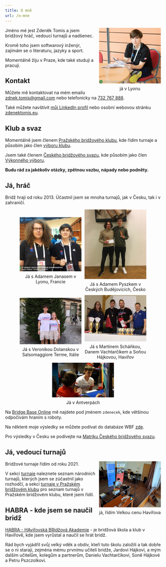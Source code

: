 ```yaml
---
title: O mně
url: /o-mne
---
```


<style>
.img-container.gallery {
    display: flex;
    flex-wrap: wrap;
    justify-content: center;
    align-items: center;
    gap: 10px;
    flex-direction: row;
}

.img-container.me {
    float: right;
    padding-left: 10px;
}

.img-container div {
 max-width: 200px;
}

.img-container span {
    margin-top: 5px;
    text-align: center;
    display: block;
}
</style>

<div class="img-container me"> <div>
<img src="me-lyon.jpg" alt="Zdeněk Tomis">
<span>já v Lyonu</span>
</div></div>  

Jméno mé jest Zdeněk Tomis a jsem bridžový hráč, vedoucí turnajů a nadšenec.

Kromě toho jsem softwarový inženýr, zajímám se o literaturu, jazyky a sport.

Momentálně žiju v Praze, kde také studuji a pracuji.

## Kontakt

Můžete mě kontaktovat na mém emailu 
[zdnek.tomis@gmail.com](mailto:zdnek.tomis@gmail.com) nebo telefonicky na 
[732 767 888](tel:732767888).

Také můžete navštívit [můj LinkedIn profil](linkedin.com/in/zdenek-tomis) nebo 
osobní webovou stránku [zdenektomis.eu](https://zdenektomis.eu).

## Klub a svaz

Momentálně jsem členem [Pražského bridžového klubu](https://bkpraha.cz), kde 
řídím turnaje a působím jako člen 
[výboru klubu](https://bkpraha.cz/klub).

Jsem také členem 
[Českého bridžového svazu](https://www.czechbridge.cz/), kde působím jako 
člen [Výkonného výboru](https://www.czechbridge.cz/union).

**Budu rád za jakékoliv otázky, zpětnou vazbu, nápady nebo podněty.**

## Já, hráč

Bridž hraji od roku 2013. Účastnil jsem se mnoha turnajů, jak v Česku, tak i v zahraničí.

<div class="img-container gallery">
<div>
<img alt="Já s Adamem Janasem v Lyonu, Francie" src="me-adamj.jpg">
<span>Já s Adamem Janasem v Lyonu, Francie</span>
</div>
<div>
<img alt="Já s Adamem Pyszkem v Českých Budějovicích" src="me-adampy.jpg">
<span>Já s Adamem Pyszkem v Českých Budějovicích, Česko</span>
</div>
<div>
<img alt="Já s Veronikou Dolanskou v Salsomaggiore Terme, Itálie" src="me-verca.jpg">
<span>Já s Veronikou Dolanskou v Salsomaggiore Terme, Itálie</span>
</div>
<div>
<img alt="Já s Martinem Scháňkou" src="me-martin.jpg">
<span>Já s Martinem Scháňkou, Danem Vachtarčíkem a Soňou Hájkovou, Havířov</span>
</div>
<div>
<img alt="Já v Antverpách" src="me-antwerp.jpg">
<span>Já v Antverpách</span>
</div>
</div>

Na [Bridge Base Online](https://www.bridgebase.com) mě najdete pod jménem `zdenecek`, kde většinou odpočívám hraním s roboty.

Na některé moje výsledky se můžete podívat do databáze WBF [zde](http://db.worldbridge.org/Repository/peopleforscrappcm/person.asp).

Pro výsledky v Česku se podívejte na [Matriku Českého bridžového svazu](https://matrikacbs.cz/Detail-hrace.aspx?id=2876).

## Já, vedoucí turnajů

<div class="img-container me"> <div>
<img src="me-td.jpg" alt="Zdeněk Tomis">
<span>já, řídím Velkou cenu Havířova</span>
</div></div>  

Bridžové turnaje řídím od roku 2021.

V sekci [turnaje](/tournaments) naleznete seznam národních turnajů, kterých jsem se zúčastnil jako rozhodčí, a sekci [turnaje v Pražském bridžovém klubu](/bkp-tournaments) pro seznam turnajů v Pražském bridžovém klubu, které jsem řídil.


## HABRA - kde jsem se naučil bridž

[HABRA - HAvířovská BRidžová Akademie](https://bridzhavirov.cz) - je bridžová škola a klub v Havířově, kde jsem vyrůstal a naučil se hrát bridž.

Rád bych vyjádřil svůj velký vděk a obdiv, kteří tuto školu založili a tak dobře se o ni starají, zejména mému prvnímu učiteli bridže, Jardovi Hájkovi, a mým dalším učitelům, kolegům a partnerům, Danielu Vachtarčíkovi, Soně Hájkové a Petru Pszczolkovi.
